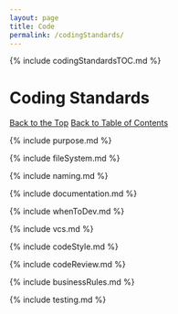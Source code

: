 ```yaml
---
layout: page
title: Code
permalink: /codingStandards/
---
```


{% include codingStandardsTOC.md %}

# <a name="codingStandards"></a> Coding Standards

[Back to the Top](#top)  [Back to Table of Contents](#codingStandardsTOC)


{% include purpose.md %}

{% include fileSystem.md %}

{% include naming.md %}

{% include documentation.md %}

{% include whenToDev.md %}

{% include vcs.md %}

{% include codeStyle.md %}

{% include codeReview.md %}

{% include businessRules.md %}

{% include testing.md %}

